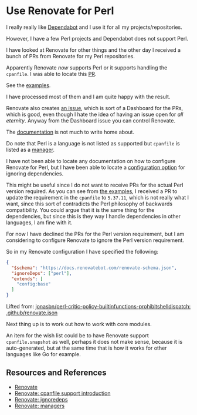 # Use Renovate for Perl

I really really like [Dependabot](https://github.com/dependabot) and I use it for all my projects/repositories.

However, I have a few Perl projects and Dependabot does not support Perl.

I have looked at Renovate for other things and the other day I received a bunch of PRs from Renovate for my Perl repositories.

Apparently Renovate _now_ supports Perl or it supports handling the `cpanfile`. I was able to locate this [PR][RENOVATECPANFILE].

See the [examples](https://github.com/jonasbn/perl-critic-policy-builtinfunctions-prohibitshelldispatch/pulls?q=is%3Apr+author%3Aapp%2Frenovate).

I have processed most of them and I am quite happy with the result.

Renovate also creates [an issue](https://github.com/jonasbn/perl-critic-policy-builtinfunctions-prohibitshelldispatch/issues/9), which is sort of a Dashboard for the PRs, which is good, even though I hate the idea of having an issue open for _all eternity_. Anyway from the Dashboard issue you can control Renovate.

The [documentation](https://docs.renovatebot.com/modules/manager/cpanfile/) is not much to write home about.

Do note that Perl is a language is not listed as supported but `cpanfile` is listed as a [manager][RENOVATEMANAGERS].

I have not been able to locate any documentation on how to configure Renovate for Perl, but I have been able to locate a [configuration option][RENOTEVATEIGNOREDEPS] for ignoring dependencies.

This might be useful since I do not want to receive PRs for the actual Perl version required. As you can see from [the examples](https://github.com/jonasbn/perl-critic-policy-builtinfunctions-prohibitshelldispatch/pull/13), I received a PR to update the requirement in the `cpanfile` to `5.37.11`, which is not really what I want, since this sort of contradicts the Perl philosophy of backwards compatibility. You could argue that it is the same thing for the dependencies, but since this is they way I handle dependencies in other languages, I am fine with it.

For now I have declined the PRs for the Perl version requirement, but I am considering to configure Renovate to ignore the Perl version requirement.

So in my Renovate configuration I have specified the following:

```json
{
  "$schema": "https://docs.renovatebot.com/renovate-schema.json",
  "ignoreDeps": ["perl"],
  "extends": [
    "config:base"
  ]
}
```

Lifted from: [jonasbn/perl-critic-policy-builtinfunctions-prohibitshelldispatch: .github/renovate.json](https://github.com/jonasbn/perl-critic-policy-builtinfunctions-prohibitshelldispatch/blob/master/.github/renovate.json)

Next thing up is to work out how to work with core modules.

An item for the wish list could be to have Renovate support `cpanfile.snapshot` as well, perhaps it does not make sense, because it is auto-generated, but at the same time that is how it works for other languages like Go for example.

## Resources and References

- [Renovate][RENOVATE]
- [Renovate: cpanfile support introduction][RENOVATECPANFILE]
- [Renovate: ignoredeps][RENOTEVATEIGNOREDEPS]
- [Renovate: managers][RENOVATEMANAGERS]

[RENOVATE]: https://renovatebot.com/
[RENOVATECPANFILE]: https://github.com/renovatebot/renovate/pull/16545
[RENOTEVATEIGNOREDEPS]: https://docs.renovatebot.com/configuration-options/#ignoredeps
[RENOVATEMANAGERS]: https://docs.renovatebot.com/modules/manager/
